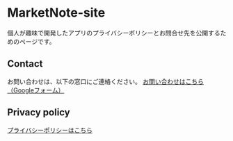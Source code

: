 # MarketNote-site
個人が趣味で開発したアプリのプライバシーポリシーとお問合せ先を公開するためのページです。

## Contact
お問い合わせは、以下の窓口にご連絡ください。
[お問い合わせはこちら（Googleフォーム）](https://forms.gle/6GfLQeD4zBkLGvCT8)

## Privacy policy
[プライバシーポリシーはこちら](https://iwaoyuiko.github.io/MarketNote-site/privacy-policy.html)
